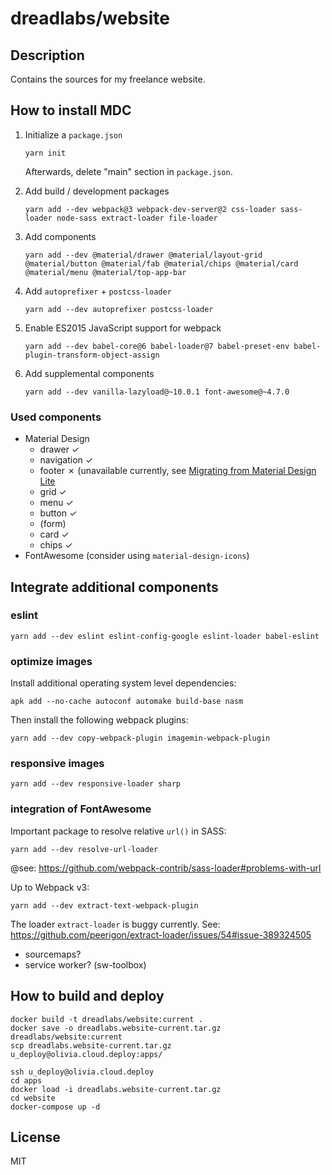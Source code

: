 # dreadlabs/website

## Description

Contains the sources for my freelance website.

## How to install MDC

  1. Initialize a `package.json`

         yarn init

     Afterwards, delete "main" section in `package.json`.

  2. Add build / development packages

         yarn add --dev webpack@3 webpack-dev-server@2 css-loader sass-loader node-sass extract-loader file-loader

  3. Add components

         yarn add --dev @material/drawer @material/layout-grid @material/button @material/fab @material/chips @material/card @material/menu @material/top-app-bar

  4. Add `autoprefixer` + `postcss-loader`

         yarn add --dev autoprefixer postcss-loader

  5. Enable ES2015 JavaScript support for webpack

         yarn add --dev babel-core@6 babel-loader@7 babel-preset-env babel-plugin-transform-object-assign

  6. Add supplemental components

         yarn add --dev vanilla-lazyload@~10.0.1 font-awesome@~4.7.0

### Used components

  * Material Design
    * drawer ✓
    * navigation ✓
    * footer ✗ (unavailable currently, see [Migrating from Material Design Lite](https://material.io/develop/web/docs/migrating-from-mdl/)
    * grid ✓
    * menu ✓
    * button ✓
    * (form)
    * card ✓
    * chips ✓
  * FontAwesome (consider using `material-design-icons`)

## Integrate additional components

### eslint

    yarn add --dev eslint eslint-config-google eslint-loader babel-eslint

### optimize images

Install additional operating system level dependencies:
    
    apk add --no-cache autoconf automake build-base nasm

Then install the following webpack plugins:
    
    yarn add --dev copy-webpack-plugin imagemin-webpack-plugin

### responsive images

    yarn add --dev responsive-loader sharp

### integration of FontAwesome

Important package to resolve relative `url()` in SASS:

    yarn add --dev resolve-url-loader

@see: https://github.com/webpack-contrib/sass-loader#problems-with-url

Up to Webpack v3:

    yarn add --dev extract-text-webpack-plugin

The loader `extract-loader` is buggy currently. See: https://github.com/peerigon/extract-loader/issues/54#issue-389324505

  * sourcemaps?
  * service worker? (sw-toolbox)

## How to build and deploy
  
    docker build -t dreadlabs/website:current .
    docker save -o dreadlabs.website-current.tar.gz dreadlabs/website:current
    scp dreadlabs.website-current.tar.gz u_deploy@olivia.cloud.deploy:apps/
    
    ssh u_deploy@olivia.cloud.deploy
    cd apps
    docker load -i dreadlabs.website-current.tar.gz
    cd website
    docker-compose up -d
    
## License

MIT
